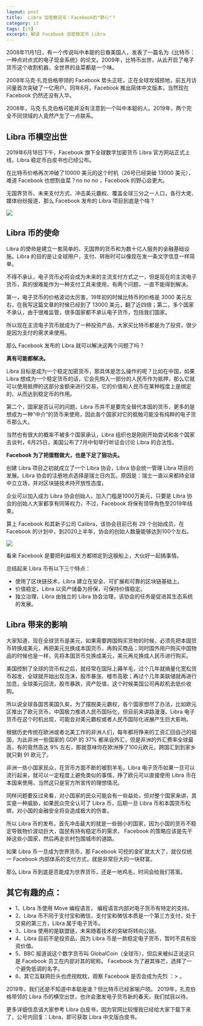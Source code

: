 ```yaml
---
layout: post
title:  Libra 加密稳定币：Facebook的"野心"？ 
category: it
tags: [it]
excerpt: 解读 Facebook 加密稳定币 Libra
---
```


2008年11月1日，有一个传说叫中本聪的日裔美国人，发表了一篇名为《比特币：一种点对点式的电子现金系统》的论文。2009年，比特币出世，从此开启了电子货币这个收割机器，全世界的韭菜都是一个味。

2008年马克·扎克伯格带领的 Facebook 势头正旺，正在全球攻城掠地，前五月访问量首次突破了一亿用户。同年6月，Facebook 推出简体中文版本，当然现在 Facebook 仍然还没有入华。

2008年，马克·扎克伯格可能并没有注意到一个叫中本聪的人。2019年，两个完全不同领域的人竟然产生了一点联系。

## Libra 币横空出世

2019年6月18日下午，Facebook 旗下全球数字加密货币 Libra 官方网站正式上线，Libra 稳定币白皮书也已经公布。

在比特币价格再次冲破了10000 美元的这个时机（26号已经突破 13000 美元），难道 Facebook 也想割韭菜？no no no ，Facebook 的野心会更大。

无国界货币、未来支付方式、冲击美元霸权、覆盖全球三分之一人口，各行大佬、媒体纷纷报道，那么 Facebook 发布的 Libra 项目到底是个啥？

![](http://www.ityouknow.com/assets/images/2019/it/libra01.png)

## Libra 币的使命

Libra 的使命是建立一套简单的、无国界的货币和为数十亿人服务的金融基础设施。Libra 的目的是让全球用户，支付、转账时可以像现在发一条文字信息一样简单。

不得不承认，电子货币必将会成为未来的主流支付方式之一，但是现在的主流电子货币，真的很难能作为一种支付工具来使用，有两个问题，一直不能得到解决。

第一，电子货币的价格波动太厉害，19年初的时候比特币的价格是 3000 美元左右，在我写这篇文章的时候已经到了 13000 美元，翻了近四倍；第二，多个国家不承认，由于很难监管，很多国家都不承认电子货币，包括我们国家。

所以现在主流电子货币就成为了一种投资产品，大家买比特币都是为了投资，很少是因为支付的需求来使用。

那么 Facebook 发布的 Libra 就可以解决这两个问题了吗？

**真有可能都解决。**

Libra 目标是成为一个稳定加密货币，那具体是怎么操作的呢？比如在中国，如果 Libra 想成为一个稳定货币的话，它会先购入一部分的人民币作为抵押，那么它就可以使用抵押的这部分金额来进行交易，它的价值和人民币在某种程度上是绑定的，从而达到稳定币的作用。

第二个，国家是否认可的问题。Libra 币并不是要完全替代本国的货币，更多的是想成为一种”中介“的货币来使用，因此各个国家对它的抵触可能没有纯粹的电子货币那么大。

当然也有很大的概率不被多个国家承认，Libra 组织也是刚刚开始尝试和各个国家去谈判，6月25日，美国公布了7月中旬举行听证会讨论 Libra 的合法性。

**Facebook 为了把蛋糕做大，也是下足了狠功夫。**

创建 Libra 项目之初就成立了一个 Libra 协会，Libra 协会统一管理 Libra 项目的发展。Libra 协会的注册地点选择是瑞士日内瓦，原因是：瑞士一直以来都持全球中立立场，并对区块链技术持开放性态度。

企业可以加入成为 Libra 协会创始人，加入门槛是1000万美元，只要是 Libra 协会的创始人大家都享有同等权力，不过，Facebook 将保有领导角色至2019年结束。

算上 Facebook 和其新子公司 Calibra，该协会目前已有 29 个创始成员。在 Facebook 的计划中，到2020上半年，协会的创始人数量能够达到100个左右。

![](http://www.ityouknow.com/assets/images/2019/it/libra02.png)


看来 Facebook 是要把利益相关方都绑定到这艘船上，大伙好一起搞事情。

总结起来 Libra  币有以下三个特点：  
- 使用了区块链技术，Libra 建立在安全、可扩展和可靠的区块链基础上。
- 价值稳定，Libra 以资产储备为担保，可保持价值稳定。
- 独立治理，Libra 由独立的 Libra 协会治理，该协会的任务是促进其生态系统的发展。

## Libra 带来的影响

大家知道，现在全球货币是美元，如果需要跨国购买货物的时候，必须先把本国货币转换成美元，再把美元兑换成本国货币，再购买商品；同时国外用户购买中国物品的时候也是一样，先将本国货币兑换成美元，美元再兑换成人民币进行购买。

美国控制了全球的货币权之后，就经常在国际上薅羊毛，过个几年就搞量化宽松货币超发，全球就开始出现泡沫，股市暴涨、楼市高歌；再过个几年美联储就再进行加息，全球美元回流，股市暴跌，资产贬值，这个时候美国公司再趁机去低价收购。

所以说全球各国苦美国久矣，为了摆脱美元霸权，各个国家想尽了办法，比如欧元区推出了欧元货币，中国极力推进人民币国际化，但目前来讲路漫漫。Libra 电子货币在这个时机出现，可能会对美元霸权或者人民币国际化进展产生巨大影响。

根据历史传统在欧洲或者北美工作的非洲人们，每年都将挣来的工资汇回自己的祖国，为此非洲一些国家的 GDP 的 37% 都来自外汇，但是非洲的外汇费率全球最高，有的竟然高达 9% 左右，那就意味你在欧洲挣了100元欧元，跨国汇到到家乡就只剩 91 欧元了。

非洲一些小国家民众，在货币方面不断的被割羊毛，Libra 电子货币如果一旦可以流行起来，就可以一定程度上避免类似的事情，挣了欧元可以直接使用 Libra 币在本国来使用，当然这只是官方所宣传的理想情况。

同样问题要反过来看，对小国家的民众可能会有一些益处，但对整个国家来讲，其实是一种威胁，如果民众完全认可了 Libra 币，后期一旦 Libra 币和本国货币松绑，对小国的金融安全将会造成极大的伤害。


所以 Libra 币的发布，首先冲击最大的就是一些弱小的国家，因为小国的货币不稳定导致物价波动巨大，国民有持有稳定币的需求， Facebook 的策略应该是先干掉这些小国家，然后再走农村包围城市的道路。

如果 Libra 币一旦成为世界货币，那 Facebook 可挖的金旷就太大了，就仅仅统一 Facebook 内部体系的支付方式，就是非常巨大的一块财富。

那么 Libra 币到底是否能成为世界货币，还是一地鸡毛，时间会给我们答案。

## 其它有趣的点：

- 1、Libra 币使用 Move 编程语言， 编程语言内部对电子货币有特定的支持。
- 2、Libra 币不同于支付宝和微信，支付宝和微信本质是一个第三方支付，处于交易的第三方，Libra 属于电子货币。
- 3、Libra 使用的是联盟链，未来随着技术的突破将转向公链。
- 4、Libra 目前不是投资品，因为 Libra 币是一款稳定电子货币，暂时不具有投资价值。
- 5、BBC 报道说这个数字货币叫 GlobalCoin（全球币），但后来被纠正说这只是 Facebook 员工在内部对其的昵称。 Facebook 为了避其锋芒，选择了一个避免低调的名字。
- 6、其它互联网巨头也虎视眈眈，观察  Facebook 是否会成为先烈 ：> 。

2019年，我们还是不知道中本聪是谁？但比特币已经家喻户晓。
2019年，扎克伯格带领的 Libra 币的横空出世，也许会激发电子货币新的春天，我们拭目以待。

更多详细信息请大家参考 Libra 白皮书，因为官网比较慢我已经给大家下载下来了，公号内回复：Libra，即可获取  Libra 中文版白皮书。